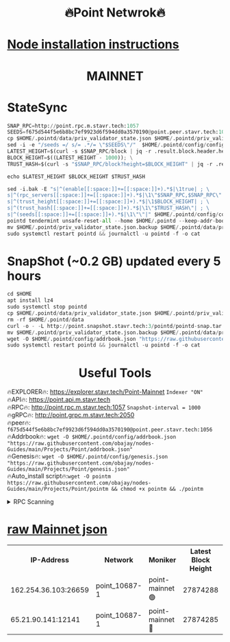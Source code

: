 <h1 align="center"> 🔥Point Netwrok🔥</h1>

[Node installation instructions](https://github.com/obajay/nodes-Guides/tree/main/Projects/Point)
=
<h1 align="center"> MAINNET</h1>

# StateSync
```python
SNAP_RPC=http://point.rpc.m.stavr.tech:1057
SEEDS=f675d544f5e6b8bc7ef9923d6f594dd0a3570190@point.peer.stavr.tech:1056
cp $HOME/.pointd/data/priv_validator_state.json $HOME/.pointd/priv_validator_state.json.backup
sed -i -e "/seeds =/ s/= .*/= \"$SEEDS\"/"  $HOME/.pointd/config/config.toml
LATEST_HEIGHT=$(curl -s $SNAP_RPC/block | jq -r .result.block.header.height); \
BLOCK_HEIGHT=$((LATEST_HEIGHT - 1000)); \
TRUST_HASH=$(curl -s "$SNAP_RPC/block?height=$BLOCK_HEIGHT" | jq -r .result.block_id.hash)

echo $LATEST_HEIGHT $BLOCK_HEIGHT $TRUST_HASH

sed -i.bak -E "s|^(enable[[:space:]]+=[[:space:]]+).*$|\1true| ; \
s|^(rpc_servers[[:space:]]+=[[:space:]]+).*$|\1\"$SNAP_RPC,$SNAP_RPC\"| ; \
s|^(trust_height[[:space:]]+=[[:space:]]+).*$|\1$BLOCK_HEIGHT| ; \
s|^(trust_hash[[:space:]]+=[[:space:]]+).*$|\1\"$TRUST_HASH\"| ; \
s|^(seeds[[:space:]]+=[[:space:]]+).*$|\1\"\"|" $HOME/.pointd/config/config.toml
pointd tendermint unsafe-reset-all --home $HOME/.pointd --keep-addr-book
mv $HOME/.pointd/priv_validator_state.json.backup $HOME/.pointd/data/priv_validator_state.json
sudo systemctl restart pointd && journalctl -u pointd -f -o cat
```
# SnapShot (~0.2 GB) updated every 5 hours
```python
cd $HOME
apt install lz4
sudo systemctl stop pointd
cp $HOME/.pointd/data/priv_validator_state.json $HOME/.pointd/priv_validator_state.json.backup
rm -rf $HOME/.pointd/data
curl -o - -L http://point.snapshot.stavr.tech:3/pointd/pointd-snap.tar.lz4 | lz4 -c -d - | tar -x -C $HOME/.pointd --strip-components 2
mv $HOME/.pointd/priv_validator_state.json.backup $HOME/.pointd/data/priv_validator_state.json
wget -O $HOME/.pointd/config/addrbook.json "https://raw.githubusercontent.com/obajay/nodes-Guides/main/Projects/Point/addrbook.json"
sudo systemctl restart pointd && journalctl -u pointd -f -o cat
```

 <h1 align="center"> Useful Tools</h1>

🔥EXPLORER🔥:     https://explorer.stavr.tech/Point-Mainnet        `Indexer "ON"` \
🔥API🔥:          https://point.api.m.stavr.tech \
🔥RPC🔥:          http://point.rpc.m.stavr.tech:1057              `Snapshot-interval = 1000` \
🔥gRPC🔥:         http://point.grpc.m.stavr.tech:2050 \
🔥peer🔥:         `f675d544f5e6b8bc7ef9923d6f594dd0a3570190@point.peer.stavr.tech:1056` \
🔥Addrbook🔥:  `wget -O $HOME/.pointd/config/addrbook.json "https://raw.githubusercontent.com/obajay/nodes-Guides/main/Projects/Point/addrbook.json"` \
🔥Genesis🔥:  `wget -O $HOME/.pointd/config/genesis.json "https://raw.githubusercontent.com/obajay/nodes-Guides/main/Projects/Point/genesis.json"` \
🔥Auto_install script🔥:`wget -O pointm https://raw.githubusercontent.com/obajay/nodes-Guides/main/Projects/Point/pointm && chmod +x pointm && ./pointm`

<details>
<summary>RPC Scanning</summary>

<h2 align="center"> We scan nodes in real time every 4 hours. And we provide the final result of RPC endpoints.
We cannot influence the operation of these nodes in any way. </h2>


```python
If Voting Power is higher than 0 --> then the Node is a validator of the network and may be subject to attack and be a potential threat to the chain.
```
```python
We marked such validators with a red symbol
```

</details>

[raw Mainnet json](https://rpc-check.pointm.stavr.tech/pointm/rpc-pointm-result.json)
=



<table><tr><th>IP-Address</th><th>Network</th><th>Moniker</th><th>Latest Block Height</th><th>Earliest Block Height</th><th>Catching Up</th><th>Tx Index</th><th>Voting Power</th><th>Scan Time</th></tr><tr><td>162.254.36.103:26659</td><td>point_10687-1</td><td>point-mainnet 🟢</td><td>27874288</td><td>1</td><td>False</td><td>on</td><td>0</td><td>2024-02-01T23:04:37.267031284UTC</td></tr><tr><td>65.21.90.141:12141</td><td>point_10687-1</td><td>point-mainnet 🔴</td><td>27874285</td><td>27774285</td><td>False</td><td>off</td><td>6501356</td><td>2024-02-01T23:04:32.262941156UTC</td></tr></table>